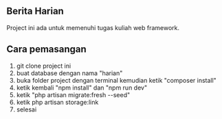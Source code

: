 ## Berita Harian
Project ini ada untuk memenuhi tugas kuliah web framework.

## Cara pemasangan
1. git clone project ini
2. buat database dengan nama "harian"
3. buka folder project dengan terminal kemudian ketik "composer install"
4. ketik kembali "npm install" dan "npm run dev"
5. ketik "php artisan migrate:fresh --seed"
6. ketik php artisan storage:link
7. selesai